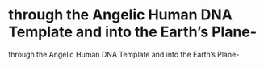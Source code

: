 # through the Angelic Human DNA Template and into the Earth’s Plane-

through the Angelic Human DNA Template and into the Earth’s Plane-